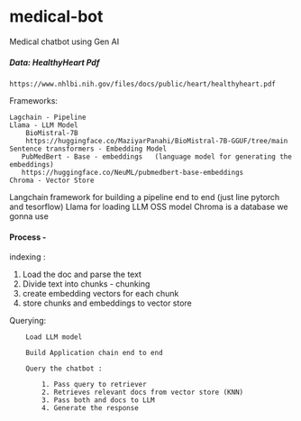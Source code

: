 # medical-bot
Medical chatbot using Gen AI


##### Data: HealthyHeart Pdf
    https://www.nhlbi.nih.gov/files/docs/public/heart/healthyheart.pdf
        
Frameworks:

    Lagchain - Pipeline
    Llama - LLM Model
        BioMistral-7B
        https://huggingface.co/MaziyarPanahi/BioMistral-7B-GGUF/tree/main
    Sentence transformers - Embedding Model
       PubMedBert - Base - embeddings   (language model for generating the embeddings)
       https://huggingface.co/NeuML/pubmedbert-base-embeddings
    Chroma - Vector Store
    
Langchain framework for building a pipeline end to end (just line pytorch and tesorflow)
Llama for loading LLM OSS model
Chroma is a database we gonna use

#### Process -

indexing :
   1. Load the doc and parse the text
   2. Divide text into chunks - chunking
   3. create embedding vectors for each chunk
   4. store chunks and embeddings to vector store
    
    
Querying: 
        
        Load LLM model
        
        Build Application chain end to end
        
        Query the chatbot :
        
            1. Pass query to retriever
            2. Retrieves relevant docs from vector store (KNN)
            3. Pass both and docs to LLM
            4. Generate the response
